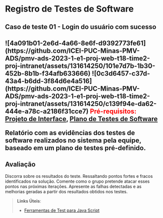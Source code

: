 # Registro de Testes de Software
<h2> Caso de teste 01 - Login do usuário com sucesso <h2>
  ![4a091b01-2e6d-4a66-8e6f-d9392773fe61](https://github.com/ICEI-PUC-Minas-PMV-ADS/pmv-ads-2023-1-e1-proj-web-t18-time2-proj-intranet/assets/131614250/101e7d7b-1b30-452b-8b1b-f34afb633666)
  ![0c3d6457-c37d-43a4-b6dd-3f84d6e4a516](https://github.com/ICEI-PUC-Minas-PMV-ADS/pmv-ads-2023-1-e1-proj-web-t18-time2-proj-intranet/assets/131614250/c139f94e-da62-444e-a78c-a2186f31cce7)
<span style="color:red">Pré-requisitos: <a href="3-Projeto de Interface.md"> Projeto de Interface</a></span>, <a href="8-Plano de Testes de Software.md"> Plano de Testes de Software</a>


Relatório com as evidências dos testes de software realizados no sistema pela equipe, baseado em um plano de testes pré-definido.


## Avaliação

Discorra sobre os resultados do teste. Ressaltando pontos fortes e fracos identificados na solução. Comente como o grupo pretende atacar esses pontos nas próximas iterações. Apresente as falhas detectadas e as melhorias geradas a partir dos resultados obtidos nos testes.

> **Links Úteis**:
> - [Ferramentas de Test para Java Script](https://geekflare.com/javascript-unit-testing/)

